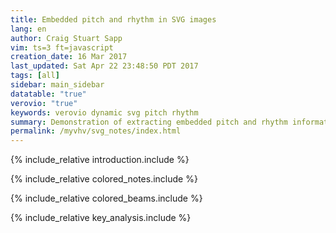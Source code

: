```yaml
---
title: Embedded pitch and rhythm in SVG images
lang: en
author: Craig Stuart Sapp
vim: ts=3 ft=javascript
creation_date: 16 Mar 2017
last_updated: Sat Apr 22 23:48:50 PDT 2017
tags: [all]
sidebar: main_sidebar
datatable: "true"
verovio: "true"
keywords: verovio dynamic svg pitch rhythm
summary: Demonstration of extracting embedded pitch and rhythm information from SVG images.
permalink: /myvhv/svg_notes/index.html
---
```


{% include_relative introduction.include %}

{% include_relative colored_notes.include %}

{% include_relative colored_beams.include %}

{% include_relative key_analysis.include %}


